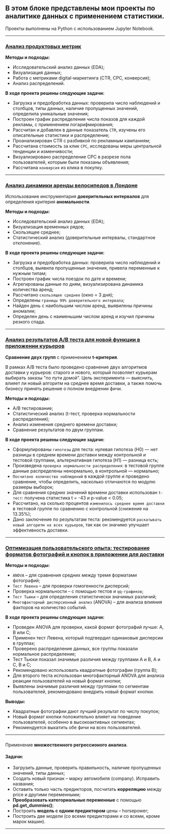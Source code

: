 ## В этом блоке представлены мои проекты по аналитике данных с применением статистики.

Проекты выполнены на Python с использованием Jupyter Notebook. 

<hr>

### [Анализ продуктовых метрик](https://github.com/ElenaAnalyst/stat_homeworks/blob/main/1_lesson.ipynb)

**Методы и подходы:**

- Исследовательский анализ данных (EDA);
- Визуализация данных;
- Работа с метриками digital-маркетинга (CTR, CPC, конверсия);
- Анализ распределений.

**В ходе проекта решены следующие задачи:**

- Загрузка и предобработка данных: проверила число наблюдений и столбцов, типы данных, наличие пропущенных значений, определила уникальные значения;
- Построен график распределения числа показов для каждой рекламы, с применением логарифмирования;
- Рассчитан и добавлен в данные показатель `CTR`, изучены его описательные статистики и распределение;
- Проанализирован CTR с разбивкой по рекламным кампаниям;
- Рассчитана стоимость за клик `CPC`, исследованы меры центральной тенденции и изменчивости;
- Визуализировано распределение CPC в разрезе пола пользователей, которым были показаны объявления;
- Рассчитана `конверсия` из клика в покупку.

<hr>

### [Анализ динамики аренды велосипедов в Лондоне](https://github.com/ElenaAnalyst/stat_homeworks/blob/main/2_lesson.ipynb)

Использование инструментария **доверительных интервалов** для определения критерия **аномальности**.

**Методы и подходы:**

- Исследовательский анализ данных (EDA);
- Визуализация временных рядов;
- Скользящее среднее;
- Статистический анализ (доверительные интервалы, стандартное отклонение).

**В ходе проекта решены следующие задачи:**

- Загрузка и предобработка данных: проверила число наблюдений и столбцов, выявила пропущенные значения, привела переменные к нужным типам;
- Построен график числа поездок по дате и времени;
- Агрегированы данные по дням, визуализирована динамика количества аренд;
- Рассчитано `скользящее среднее` (окно = 3 дня);
- Определены `границы 99% доверительного интервала`;
- Найден день с наибольшим числом аренд, выявилены причины аномалии;
- Определен день с наименьшим числом аренд и изучил причины резкого спада.

<hr>

### [Анализ результатов A/B теста для новой функции в приложении курьеров](https://github.com/ElenaAnalyst/stat_homeworks/blob/main/3_lesson.ipynb)
**Сравнение двух групп** с применением **t-критерия**.

В рамках A/B теста было проведено сравнение двух алгоритмов доставки у курьеров: старого и нового, который позволяет курьерам выбирать заказы "по пути домой". Цель эксперимента — выяснить, влияет ли новый алгоритм на среднее время доставки, а также помочь бизнесу принять решение о полном внедрении фичи.

**Методы и подходы:**

- A/B тестирование;
- Статистический анализ (t-тест, проверка нормальности распределения);
- Анализ изменения среднего времени доставки;
- Сравнение результатов по двум группам.

**В ходе проекта решены следующие задачи:**
- Сформулированы `гипотезы` для теста: нулевая гипотеза (H0) — нет разницы в среднем времени доставки между контрольной и тестовой группами, альтернативная гипотеза (H1) — разница есть;
- Произведена `проверка нормальности распределения`: в тестовой группе данные распределены ненормально, в контрольной — нормально;
- `Посчитано количество наблюдений` в каждой группе и проведено сравнение, чтобы определить, насколько отличаются по модулю размеры выборок;
- Для сравнения средних значений времени доставки использован `t-тест`: получена статистика t = -43 и p-value < 0.05;
- Рассчитано, на сколько процентов `изменилось среднее время доставки` в тестовой группе по сравнению с контрольной (снижение на 13.35%);
- Дано заключение по результатам теста: рекомендуется `раскатывать новый алгоритм на всех курьеров`, так как он значимо улучшает эффективность доставки.

<hr>

### [Оптимизация пользовательского опыта: тестирование форматов фотографий и кнопок в приложении для доставки](https://github.com/ElenaAnalyst/stat_homeworks/blob/main/4_lesson.ipynb)

**Методы и подходы:**

- `ANOVA` – для сравнения средних между тремя форматами фотографий;
- `Тест Левена` – для проверки гомогенности дисперсий;
- Проверка нормальности – с помощью тестов и `qq-графиков`;
- `Тест Тьюки` – для определения статистически значимых различий;
- `Многофакторный дисперсионный анализ` (ANOVA) – для анализа влияния факторов на количество событий.

**В ходе проекта решены следующие задачи:**

- Проведен ANOVA для проверки, какой формат фотографий лучше: A, B или C;
- Применен тест Левена, который подтвердил одинаковые дисперсии в группах;
- Проверено распределение данных, все группы показали нормальное распределение;
- Тест Тьюки показал значимые различия между группами A и B, A и C, B и C;
- Рекомендовано использовать квадратные фотографии (группа B);
- Для второго теста использован многофакторный ANOVA для анализа реакции пользователей на новый формат кнопки;
- Выявлены значимые различия между группами по сегментам пользователей, рекомендовано внедрить новый формат кнопки.

**Выводы:**

- Квадратные фотографии дают лучший результат по числу покупок;
- Новый формат кнопки положительно влияет на поведение пользователей, особенно в высокоактивных сегментах;
- Рекомендуется выкатить обе фичи на всех пользователей.

<hr>

### [](https://github.com/ElenaAnalyst/stat_homeworks/blob/main/5_lesson.ipynb)
Применение **множественного регрессионого анализа**.

#### Задачи: 
* Загрузить данные, проверить правильность, наличие пропущенных значений, типы данных;
* Создать новый признак – марку автомобиля (company). Исправить названия;
* Оставить только часть предикторов, посчитать **корреляцию** между price и другими переменными;
* **Преобразовать категориальные переменные** с помощью **pd.get_dummies()**;
* Построить **модель с одним предиктором** цены – horsepower;
* Построить две модели (со всеми предикторами и со всеми, кроме марок машин).

<hr>
